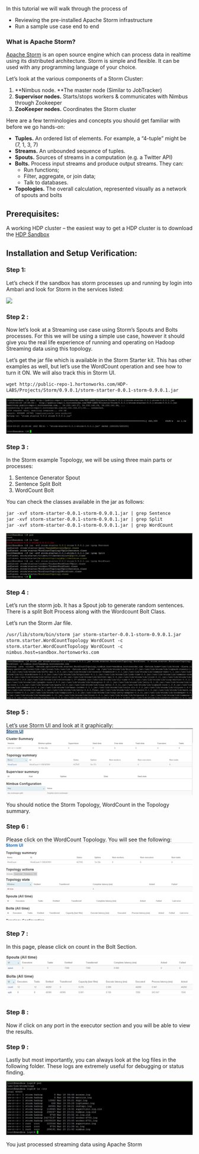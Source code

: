 
In this tutorial we will walk through the process of

*   Reviewing the pre-installed Apache Storm infrastructure
*   Run a sample use case end to end

### What is Apache Storm?

[Apache Storm](http://hortonworks.com/hadoop/storm) is an open source engine which can process data in realtime using its distributed architecture. Storm is simple and flexible. It can be used with any programming language of your choice.

Let’s look at the various components of a Storm Cluster:

1.  **Nimbus node. **The master node (Similar to JobTracker)
2.  **Supervisor nodes.** Starts/stops workers & communicates with Nimbus through Zookeeper
3.  **ZooKeeper nodes.** Coordinates the Storm cluster

Here are a few terminologies and concepts you should get familiar with before we go hands-on:

*   **Tuples.** An ordered list of elements. For example, a “4-tuple” might be (7, 1, 3, 7)
*   **Streams.** An unbounded sequence of tuples.
*   **Spouts.** Sources of streams in a computation (e.g. a Twitter API)
*   **Bolts.** Process input streams and produce output streams. They can:
    *   Run functions;
    *   Filter, aggregate, or join data;
    *   Talk to databases.
*   **Topologies.** The overall calculation, represented visually as a network of spouts and bolts

## Prerequisites:

A working HDP cluster – the easiest way to get a HDP cluster is to download the [HDP Sandbox](http://hortonworks.com/sandbox/)

## Installation and Setup Verification:

### Step 1:

Let’s check if the sandbox has storm processes up and running by login into Ambari and look for Storm in the services listed:

![](http://hortonassets.s3.amazonaws.com/mda/storm2/image25.png)

### Step 2 :

Now let’s look at a Streaming use case using Storm’s Spouts and Bolts processes. For this we will be using a simple use case, however it should give you the real life experience of running and operating on Hadoop Streaming data using this topology.

Let’s get the jar file which is available in the Storm Starter kit. This has other examples as well, but let’s use the WordCount operation and see how to turn it ON. We will also track this in Storm UI.

    wget http://public-repo-1.hortonworks.com/HDP-LABS/Projects/Storm/0.9.0.1/storm-starter-0.0.1-storm-0.9.0.1.jar

![enter image description here](../../../assets/processing-streaming-data-in-hadoop-with-storm/10000%20storm%20example%20download.JPG)


### Step 3 :

In the Storm example Topology, we will be using three main parts or processes:

1.  Sentence Generator Spout
2.  Sentence Split Bolt
3.  WordCount Bolt

You can check the classes available in the jar as follows:

    jar -xvf storm-starter-0.0.1-storm-0.9.0.1.jar | grep Sentence  
    jar -xvf storm-starter-0.0.1-storm-0.9.0.1.jar | grep Split  
    jar -xvf storm-starter-0.0.1-storm-0.9.0.1.jar | grep WordCount

![enter image description here](../../../assets/processing-streaming-data-in-hadoop-with-storm/10000%20jar%20classes.JPG)





### Step 4 :

Let’s run the storm job. It has a Spout job to generate random sentences. There is a split Bolt Process along with the Wordcount Bolt Class.

Let’s run the Storm Jar file.

    /usr/lib/storm/bin/storm jar storm-starter-0.0.1-storm-0.9.0.1.jar storm.starter.WordCountTopology WordCount -c storm.starter.WordCountTopology WordCount -c nimbus.host=sandbox.hortonworks.com

![enter image description here](../../../assets/processing-streaming-data-in-hadoop-with-storm/10000%20jar%20running.JPG)





### Step 5 :

Let’s use Storm UI and look at it graphically:  
![enter image description here](../../../assets/processing-streaming-data-in-hadoop-with-storm/10000%20Storm%20UI.JPG)

You should notice the Storm Topology, WordCount in the Topology summary.

### Step 6 :

Please click on the WordCount Topology. You will see the following:  
![enter image description here](../../../assets/processing-streaming-data-in-hadoop-with-storm/1000%20Storm%20UI%20next%20step.JPG)

### Step 7 :

In this page, please click on count in the Bolt Section.

![enter image description here](../../../assets/processing-streaming-data-in-hadoop-with-storm/10000Click%20on%20Bolt.JPG)





### Step 8 :

Now if click on any port in the executor section and you will be able to view the results.

### Step 9 :

Lastly but most importantly, you can always look at the log files in the following folder. These logs are extremely useful for debugging or status finding.

![enter image description here](../../../assets/processing-streaming-data-in-hadoop-with-storm/1000%20log.JPG)





You just processed streaming data using Apache Storm
